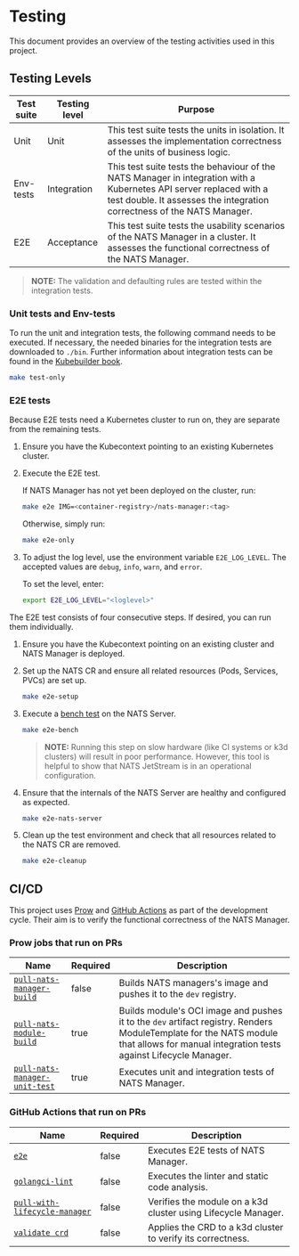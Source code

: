 # Testing

This document provides an overview of the testing activities used in this project.

## Testing Levels

| Test suite | Testing level | Purpose                                                                                                                                                                                       |
|------------|---------------|-----------------------------------------------------------------------------------------------------------------------------------------------------------------------------------------------|
| Unit       | Unit          | This test suite tests the units in isolation. It assesses the implementation correctness of the units of business logic.                                                                      |
| Env-tests  | Integration   | This test suite tests the behaviour of the NATS Manager in integration with a Kubernetes API server replaced with a test double. It assesses the integration correctness of the NATS Manager. |
| E2E        | Acceptance    | This test suite tests the usability scenarios of the NATS Manager in a cluster. It assesses the functional correctness of the NATS Manager.                                                   |

> **NOTE:** The validation and defaulting rules are tested within the integration tests.

### Unit tests and Env-tests

To run the unit and integration tests, the following command needs to be executed. If necessary, the needed binaries for the integration tests are downloaded to `./bin`.
Further information about integration tests can be found in the [Kubebuilder book](https://book.kubebuilder.io/reference/envtest.html).

   ```sh
   make test-only
   ```

### E2E tests

Because E2E tests need a Kubernetes cluster to run on, they are separate from the remaining tests.

1. Ensure you have the Kubecontext pointing to an existing Kubernetes cluster.

2. Execute the E2E test.

   If NATS Manager has not yet been deployed on the cluster, run:

   ```sh
   make e2e IMG=<container-registry>/nats-manager:<tag>
   ```

   Otherwise, simply run:

   ```sh
   make e2e-only
   ```

3. To adjust the log level, use the environment variable `E2E_LOG_LEVEL`.
   The accepted values are `debug`, `info`, `warn`, and `error`.

   To set the level, enter:

   ```sh
   export E2E_LOG_LEVEL="<loglevel>"
   ```

The E2E test consists of four consecutive steps. If desired, you can run them individually.

1. Ensure you have the Kubecontext pointing on an existing cluster and NATS Manager is deployed.

2. Set up the NATS CR and ensure all related resources (Pods, Services, PVCs) are set up.

   ```sh
   make e2e-setup
   ```

3. Execute a [bench test](https://docs.nats.io/using-nats/nats-tools/nats_cli/natsbench) on the NATS Server.

   ```sh
   make e2e-bench
   ```

   > **NOTE:** Running this step on slow hardware (like CI systems or k3d clusters) will result in poor performance.
   > However, this tool is helpful to show that NATS JetStream is in an operational configuration.

4. Ensure that the internals of the NATS Server are healthy and configured as expected.

   ```sh
   make e2e-nats-server
   ```

5. Clean up the test environment and check that all resources related to the NATS CR are removed.

   ```sh
   make e2e-cleanup
   ```


## CI/CD

This project uses [Prow](https://docs.prow.k8s.io/docs/) and [GitHub Actions](https://docs.github.com/en/actions) as part of the development cycle.
Their aim is to verify the functional correctness of the NATS Manager.

### Prow jobs that run on PRs

| Name                                                                                                                                       | Required | Description                                                                                                                                                                            |
|--------------------------------------------------------------------------------------------------------------------------------------------|----------|----------------------------------------------------------------------------------------------------------------------------------------------------------------------------------------|
| [`pull-nats-manager-build`](https://github.com/kyma-project/test-infra/blob/main/prow/jobs/nats-manager/nats-manager-generic.yaml#L6)      | false    | Builds NATS managers's image and pushes it to the `dev` registry.                                                                                                                      |
| [`pull-nats-module-build`](https://github.com/kyma-project/test-infra/blob/main/prow/jobs/nats-manager/nats-manager-generic.yaml#L83)      | true     | Builds module's OCI image and pushes it to the `dev` artifact registry. Renders ModuleTemplate for the NATS module that allows for manual integration tests against Lifecycle Manager. |
| [`pull-nats-manager-unit-test`](https://github.com/kyma-project/test-infra/blob/main/prow/jobs/nats-manager/nats-manager-generic.yaml#L53) | true     | Executes unit and integration tests of NATS Manager.                                                                                                                                   |

### GitHub Actions that run on PRs

| Name                                                                                                                                          | Required | Description                                                   |
|-----------------------------------------------------------------------------------------------------------------------------------------------|----------|---------------------------------------------------------------|
| [`e2e`](https://github.com/kyma-project/nats-manager/blob/main/.github/workflows/e2e.yml#L1)                                                  | false    | Executes E2E tests of NATS Manager.                           |
| [`golangci-lint`](https://github.com/kyma-project/nats-manager/blob/main/.github/workflows/lint.yml#L1)                                       | false    | Executes the linter and static code analysis.                 |
| [`pull-with-lifecycle-manager`](https://github.com/kyma-project/nats-manager/blob/main/.github/workflows/pull-with-lifecycle-manager.yaml#L1) | false    | Verifies the module on a k3d cluster using Lifecycle Manager. |
| [`validate crd`](https://github.com/kyma-project/nats-manager/blob/main/.github/workflows/validatecrd.yml#L1)                                 | false    | Applies the CRD to a k3d cluster to verify its correctness.   |
